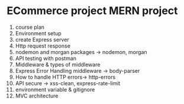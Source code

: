 # ECommerce project MERN project

1. course plan
2. Environment setup 
3. create Express server
4. Http request response
5. nodemon and morgan packages -> nodemon, morgan
6. API testing with postman
7. Middleware & types of middleware
8. Express Error Handling middleware -> body-parser
9. How to handle HTTP errors-> http-errors
10. API secure -> xss-clean, express-rate-limit
11. environment variable & gitignore
12. MVC architecture